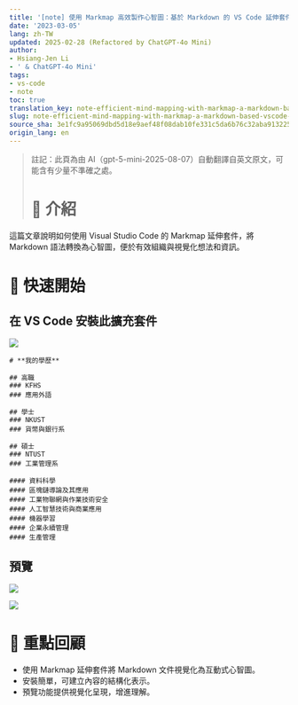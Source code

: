 ```yaml
---
title: '[note] 使用 Markmap 高效製作心智圖：基於 Markdown 的 VS Code 延伸套件'
date: '2023-03-05'
lang: zh-TW
updated: 2025-02-28 (Refactored by ChatGPT-4o Mini)
author:
- Hsiang-Jen Li
- ' & ChatGPT-4o Mini'
tags:
- vs-code
- note
toc: true
translation_key: note-efficient-mind-mapping-with-markmap-a-markdown-based-vscode-extension
slug: note-efficient-mind-mapping-with-markmap-a-markdown-based-vscode-extension
source_sha: 3e1fc9a95069dbd5d18e9aef48f08dab10fe331c5da6b76c32aba91322516cf6
origin_lang: en
---
```


> 註記：此頁為由 AI（gpt-5-mini-2025-08-07）自動翻譯自英文原文，可能含有少量不準確之處。
> 
> # 📌 介紹
這篇文章說明如何使用 Visual Studio Code 的 Markmap 延伸套件，將 Markdown 語法轉換為心智圖，便於有效組織與視覺化想法和資訊。
<!-- more -->

# 🚀 快速開始
## **在 VS Code 安裝此擴充套件**
![](https://i.imgur.com/6YFOq4e.png)
```markmap
# **我的學歷**

## 高職
### KFHS
### 應用外語

## 學士
### NKUST
### 貨幣與銀行系

## 碩士
### NTUST
### 工業管理系

#### 資料科學
#### 區塊鏈導論及其應用
#### 工業物聯網與作業技術安全
#### 人工智慧技術與商業應用
#### 機器學習
#### 企業永續管理
#### 生產管理
```

## **預覽**  
![](https://i.imgur.com/djNpe6Z.png)  

![](https://i.imgur.com/VolMWVt.png)

# 🔁 重點回顧
- 使用 Markmap 延伸套件將 Markdown 文件視覺化為互動式心智圖。
- 安裝簡單，可建立內容的結構化表示。
- 預覽功能提供視覺化呈現，增進理解。
